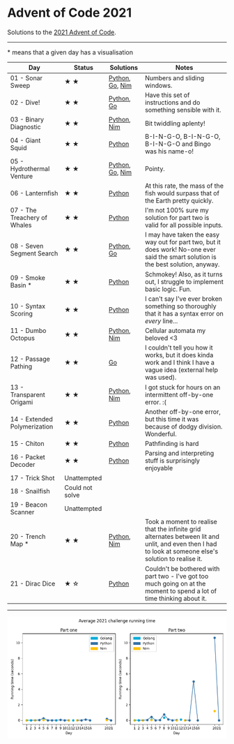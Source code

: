 # Advent of Code 2021

Solutions to the [2021 Advent of Code](https://adventofcode.com/2021).

---

\* means that a given day has a visualisation

<!-- ★ ☆ -->

<!-- PARSE START -->

| Day                                 | Status             | Solutions                                                                                               | Notes                                                                                                                                                   |
| ----------------------------------- | ------------------ | ------------------------------------------------------------------------------------------------------- | ------------------------------------------------------------------------------------------------------------------------------------------------------- |
| 01 - Sonar Sweep                    | ★ ★                | [Python](01-sonarSweep/py), [Go](01-sonarSweep/go), [Nim](01-sonarSweep/nim)                            | Numbers and sliding windows.                                                                                                                            |
| 02 - Dive!                          | ★ ★                | [Python](02-dive/py), [Go](02-dive/go)                                                                  | Have this set of instructions and do something sensible with it.                                                                                        |
| 03 - Binary Diagnostic              | ★ ★                | [Python](03-binaryDiagnostic/py), [Nim](03-binaryDiagnostic/nim)                                        | Bit twiddling aplenty!                                                                                                                                  |
| 04 - Giant Squid                    | ★ ★                | [Python](04-giantSquid/py)                                                                              | B-I-N-G-O, B-I-N-G-O, B-I-N-G-O and Bingo was his name-o!                                                                                               |
| 05 - Hydrothermal Venture           | ★ ★                | [Python](05-hydrothermalVenture/py), [Go](05-hydrothermalVenture/go), [Nim](05-hydrothermalVenture/nim) | Pointy.                                                                                                                                                 |
| 06 - Lanternfish                    | ★ ★                | [Python](06-lanternfish/py)                                                                             | At this rate, the mass of the fish would surpass that of the Earth pretty quickly.                                                                      |
| 07 - The Treachery of Whales        | ★ ★                | [Python](07-theTreacheryOfWhales/py)                                                                    | I'm not 100% sure my solution for part two is valid for all possible inputs.                                                                            |
| 08 - Seven Segment Search           | ★ ★                | [Python](08-sevenSegmentSearch/py), [Go](08-sevenSegmentSearch)                                         | I may have taken the easy way out for part two, but it does work! No-one ever said the smart solution is the best solution, anyway.                     |
| 09 - Smoke Basin \*                 | ★ ★                | [Python](09-smokeBasin/py)                                                                              | Schmokey! Also, as it turns out, I struggle to implement basic logic. Fun.                                                                              |
| 10 - Syntax Scoring                 | ★ ★                | [Python](10-syntaxScoring/py)                                                                           | I can't say I've ever broken something so thoroughly that it has a syntax error on *every* line...                                                      |
| 11 - Dumbo Octopus                  | ★ ★                | [Python](11-dumboOctopus/py), [Nim](11-dumboOctopus/nim)                                                | Cellular automata my beloved <3                                                                                                                         |
| 12 - Passage Pathing                | ★ ★                | [Go](12-passagePathing/go)                                                                              | I couldn't tell you how it works, but it does kinda work and I think I have a vague idea (external help was used).                                      |
| 13 - Transparent Origami            | ★ ★                | [Python](13-transparentOrigami/py), [Nim](13-transparentOrigami/nim)                                    | I got stuck for hours on an intermittent off-by-one error. :(                                                                                           |
| 14 - Extended Polymerization        | ★ ★                | [Python](14-extendedPolymerization/py)                                                                  | Another off-by-one error, but this time it was because of dodgy division. Wonderful.                                                                    |
| 15 - Chiton                         | ★ ★                | [Python](15-chiton/py)                                                                                  | Pathfinding is hard                                                                                                                                     |
| 16 - Packet Decoder                 | ★ ★                | [Python](16-packetDecoder/py)                                                                           | Parsing and interpreting stuff is surprisingly enjoyable                                                                                                |
| 17 - Trick Shot                     | Unattempted        |                                                                                                         |                                                                                                                                                         |
| 18 - Snailfish                      | Could not solve    |                                                                                                         |                                                                                                                                                         |
| 19 - Beacon Scanner                 | Unattempted        |                                                                                                         |                                                                                                                                                         |
| 20 - Trench Map \*                  | ★ ★                | [Python](20-trenchMap/py), [Nim](20-trenchMap/nim)                                                      | Took a moment to realise that the infinite grid alternates between lit and unlit, and even then I had to look at someone else's solution to realise it. |
| 21 - Dirac Dice                     | ★ ☆                | [Python](21-diracDice/py)                                                                               | Couldn't be bothered with part two - I've got too much going on at the moment to spend a lot of time thinking about it.                                 |

<!-- PARSE END -->

---

![Running times](running-times.png)
